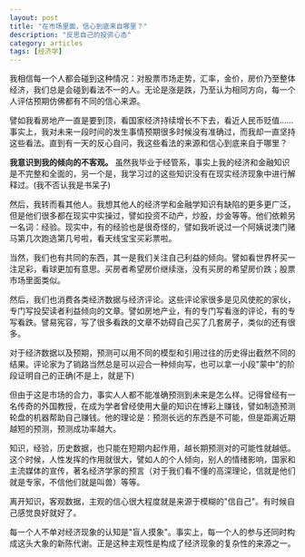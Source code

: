 ```yaml
---
layout: post
title: "在市场里面，信心到底来自哪里？"
description: "反思自己的投资心态"
category: articles
tags: [经济学]
---
```


我相信每一个人都会碰到这种情况：对股票市场走势，汇率，金价，房价乃至整体经济，我们总是会碰到看法不一的人。无论是涨是跌，乃至认为相同方向，每一个人评估预期仿佛都有不同的信心来源。

譬如我看房地产一直是要到顶，看国家经济持续增长不下去，看近人民币贬值......事实上，我对未来一段时间的发生事情预期很多时候没有准确过，而我却一直坚持这些看法。直到有一天的反心自问，我这些看法的来源和信心到底来自于哪里？

**我意识到我的倾向的不客观。** 虽然我毕业于经管系，事实上我的经济和金融知识是不完整和全面的，另一个是，我学习过的这些知识没有在现实经济现象中进行解释过。(我不否认我是书呆子)

然后，我转而看其他人。我想其他人的经济学和金融学知识有缺陷的更多更广泛，但是他们很多都在现实中实操过，譬如投资不动产，炒股，炒金等等。他们依赖另一名词：经验。现实中，有的经验也是很奇怪的，譬如我听说过一个阿姨说澳门赌马第几次跑选第几号啦，看天线宝宝买彩票啦。

当然，我们也有共同的东西，其一是我们关注自己利益的倾向。譬如看世界杯买一注足彩，看球更加有意思。买房者希望房价继续涨，没有买房的希望房价跌；股票市场里面类似。

然后，我们也消费各类经济数据与经济评论。这些评论家很多是见风使舵的家伙，专门写投契读者利益倾向的文章。譬如房地产业，有的专门写看涨的评论，有的专写看跌。譬易宪容，写了很多看跌的文章不妨碍自己买了几套房子，类似的还有很多。

对于经济数据以及预期，预测可以用不同的模型和引用过往的历史得出截然不同的结果。评论家为了销路当然总是可以迎合一种倾向写，也可以拿一小段"蒙中"的阶段证明自己的正确(不是上，就是下)

但由于这是市场的合力，事实人人都不能准确预测到未来是怎么样。记得曾经有一名传奇的外国教授，在成为学者曾经使用大量的知识在博彩上赚钱，譬如制造预测轮盘的机器帮助自己赚钱。他的理论是：预测长远的东西是不可能，但是距离近期越短的预测，预测成功率越大。

知识，经验，历史数据，也只能在短期内起作用，越长期预测对的可能性就越低。这个时候，人性发挥的作用就很大，譬如人的个人倾向，别人的情绪影响，国家和主流媒体的宣传，著名经济学家的预言（对于我们看不懂的高深理论，信就是他们就是专家，不信他们就是叫兽）等等。

离开知识，客观数据，主观的信心很大程度就是来源于模糊的"信自己"。有时候自己感觉良好就好了。

每一个人不单对经济现象的认知是"盲人摸象"。事实上，每一个人的参与还同时构成这头大象的新陈代谢。正是这种主观性是构成了经济现象的复杂性的来源之一。
